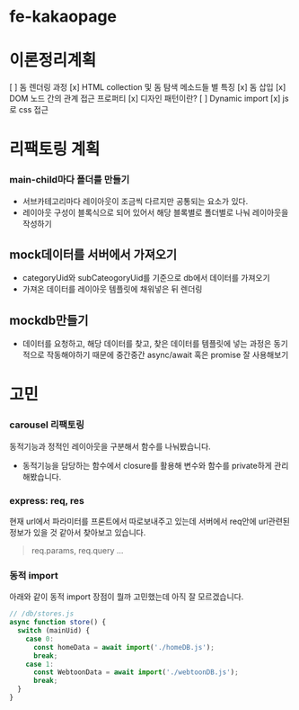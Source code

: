 # fe-kakaopage

# 이론정리계획

[ ] 돔 렌더링 과정
[x] HTML collection 및 돔 탐색 메소드들 별 특징
[x] 돔 삽입
[x] DOM 노드 간의 관계 접근 프로퍼티
[x] 디자인 패턴이란?
[ ] Dynamic import
[x] js로 css 접근

# 리팩토링 계획

### main-child마다 폴더를 만들기

- 서브카테고리마다 레이아웃이 조금씩 다르지만 공통되는 요소가 있다.
- 레이아웃 구성이 블록식으로 되어 있어서 해당 블록별로 폴더별로 나눠 레이아웃을 작성하기

## mock데이터를 서버에서 가져오기

- categoryUid와 subCateogoryUid를 기준으로 db에서 데이터를 가져오기
- 가져온 데이터를 레이아웃 템플릿에 채워넣은 뒤 렌더링

## mockdb만들기

- 데이터를 요청하고, 해당 데이터를 찾고, 찾은 데이터를 템플릿에 넣는 과정은 동기적으로 작동해야하기 때문에 중간중간 async/await 혹은 promise 잘 사용해보기

# 고민

### carousel 리팩토링

동적기능과 정적인 레이아웃을 구분해서 함수를 나눠봤습니다.

- 동적기능을 담당하는 함수에서 closure를 활용해 변수와 함수를 private하게 관리해봤습니다.

### express: req, res

현재 url에서 파라미터를 프론트에서 따로보내주고 있는데 서버에서 req안에 url관련된 정보가 있을 것 같아서 찾아보고 있습니다.

> req.params, req.query ...

### 동적 import

아래와 같이 동적 import 장점이 뭘까 고민했는데 아직 잘 모르겠습니다.

```js
// /db/stores.js
async function store() {
  switch (mainUid) {
    case 0:
      const homeData = await import('./homeDB.js');
      break;
    case 1:
      const WebtoonData = await import('./webtoonDB.js');
      break;
  }
}
```
